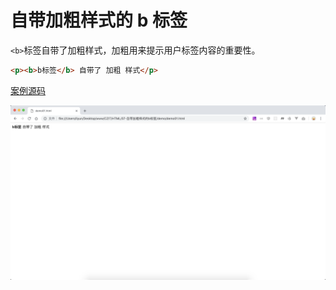 # 自带加粗样式的 b 标签

`<b>`标签自带了加粗样式，加粗用来提示用户标签内容的重要性。

```html
<p><b>b标签</b> 自带了 加粗 样式</p>
```

[案例源码](./demo/demo01.html)

![](./images/01.png)
